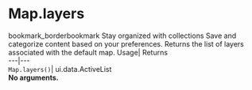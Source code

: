  
#  Map.layers 
bookmark_borderbookmark Stay organized with collections  Save and categorize content based on your preferences.
Returns the list of layers associated with the default map. 
Usage| Returns  
---|---  
`Map.layers()`| ui.data.ActiveList  
**No arguments.**
